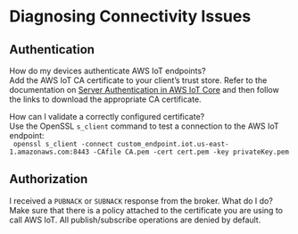# Diagnosing Connectivity Issues<a name="diagnosing-connectivity-issues"></a>

## Authentication<a name="troubleshooting-authentication"></a>

How do my devices authenticate AWS IoT endpoints?  
Add the AWS IoT CA certificate to your client’s trust store\. Refer to the documentation on [Server Authentication in AWS IoT Core](managing-device-certs.html#server-authentication) and then follow the links to download the appropriate CA certificate\.

How can I validate a correctly configured certificate?  
Use the OpenSSL `s_client` command to test a connection to the AWS IoT endpoint:  
` openssl s_client -connect custom_endpoint.iot.us-east-1.amazonaws.com:8443 -CAfile CA.pem -cert cert.pem -key privateKey.pem` 

## Authorization<a name="troubleshooting-authorization"></a>

I received a `PUBNACK` or `SUBNACK` response from the broker\. What do I do?  
Make sure that there is a policy attached to the certificate you are using to call AWS IoT\. All publish/subscribe operations are denied by default\.